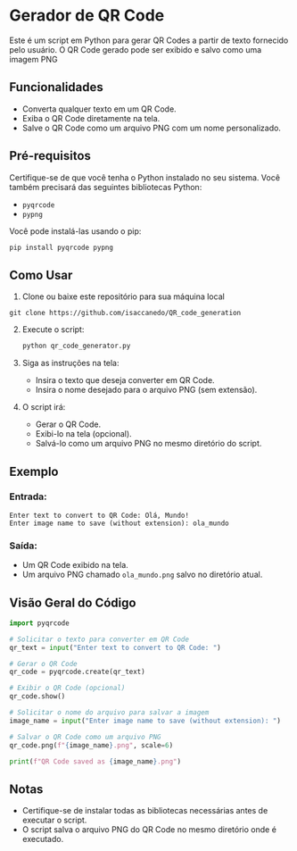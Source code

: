 # Gerador de QR Code

Este é um script em Python para gerar QR Codes a partir de texto fornecido pelo usuário. O QR Code gerado pode ser exibido e salvo como uma imagem PNG

## Funcionalidades
- Converta qualquer texto em um QR Code.
- Exiba o QR Code diretamente na tela.
- Salve o QR Code como um arquivo PNG com um nome personalizado.

## Pré-requisitos

Certifique-se de que você tenha o Python instalado no seu sistema. Você também precisará das seguintes bibliotecas Python:

- `pyqrcode`
- `pypng`

Você pode instalá-las usando o pip:

```bash
pip install pyqrcode pypng
```

## Como Usar

1. Clone ou baixe este repositório para sua máquina local

`git clone https://github.com/isaccanedo/QR_code_generation`

2. Execute o script:

   ```bash
   python qr_code_generator.py
   ```

3. Siga as instruções na tela:
   - Insira o texto que deseja converter em QR Code.
   - Insira o nome desejado para o arquivo PNG (sem extensão).
4. O script irá:
   - Gerar o QR Code.
   - Exibi-lo na tela (opcional).
   - Salvá-lo como um arquivo PNG no mesmo diretório do script.

## Exemplo

### Entrada:
```
Enter text to convert to QR Code: Olá, Mundo!
Enter image name to save (without extension): ola_mundo
```

### Saída:
- Um QR Code exibido na tela.
- Um arquivo PNG chamado `ola_mundo.png` salvo no diretório atual.

## Visão Geral do Código

```python
import pyqrcode

# Solicitar o texto para converter em QR Code
qr_text = input("Enter text to convert to QR Code: ")

# Gerar o QR Code
qr_code = pyqrcode.create(qr_text)

# Exibir o QR Code (opcional)
qr_code.show()

# Solicitar o nome do arquivo para salvar a imagem
image_name = input("Enter image name to save (without extension): ")

# Salvar o QR Code como um arquivo PNG
qr_code.png(f"{image_name}.png", scale=6)

print(f"QR Code saved as {image_name}.png")
```

## Notas
- Certifique-se de instalar todas as bibliotecas necessárias antes de executar o script.
- O script salva o arquivo PNG do QR Code no mesmo diretório onde é executado.
